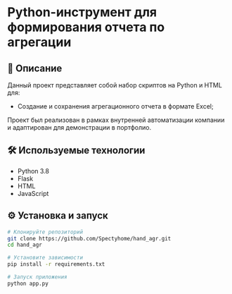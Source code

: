 # Python-инструмент для формирования отчета по агрегации

## 📌 Описание

Данный проект представляет собой набор скриптов на Python и HTML для:
- Создание и сохранения агрегационного отчета в формате Excel;

Проект был реализован в рамках внутренней автоматизации компании и адаптирован для демонстрации в портфолио.

## 🛠 Используемые технологии

- Python 3.8
- Flask
- HTML
- JavaScript

## ⚙️ Установка и запуск

```bash
# Клонируйте репозиторий
git clone https://github.com/Spectyhome/hand_agr.git
cd hand_agr

# Установите зависимости
pip install -r requirements.txt

# Запуск приложения
python app.py
